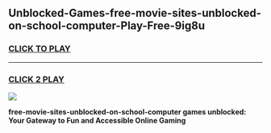 
## Unblocked-Games-free-movie-sites-unblocked-on-school-computer-Play-Free-9ig8u
<h3>
<a href="https://premium76.site?title=free-movie-sites-unblocked-on-school-computer&ref=23A">CLICK TO PLAY</a></h3>
<hr>

<h3>
<a href="https://premium76.site?title=free-movie-sites-unblocked-on-school-computer&ref=23A">CLICK 2 PLAY</a>
  
</h3>

<a href="https://premium76.site?title=free-movie-sites-unblocked-on-school-computer&ref=23A"><img src="https://clearcache.store/games.png"></a>


**free-movie-sites-unblocked-on-school-computer games unblocked: Your Gateway to Fun and Accessible Online Gaming**
